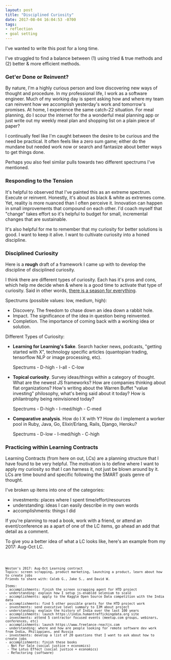 ```yaml
---
layout: post
title: "Disciplined Curiosity"
date: 2017-08-04 16:04:53 -0700
tags:
- reflection
- goal setting
---
```


I've wanted to write this post for a long time.

I've struggled to find a balance between (1) using tried & true methods and (2) better & more efficient methods.

<!-- more -->


###  Get'er Done or Reinvent?


By nature, I'm a highly curious person and love discovering new ways of thought and procedure. In my professional life, I work as a software engineer. Much of my working day is spent asking how and where my team can reinvent how we accomplish yesterday's work and tomorrow's promises. At home, I experience the same catch-22 situation. For meal planning, do I scour the internet for the a wonderful meal planning app or just write out my weekly meal plan and shopping list on a plain piece of paper?

I continually feel like I'm caught between the desire to be curious and the need be practical. It often feels like a zero sum game; either do the mundane but needed work now or search and fantasize about better ways to get things done.

Perhaps you also feel similar pulls towards two different spectrums I've mentioned.

### Responding to the Tension

It's helpful to observed that I've painted this as an extreme spectrum. Execute or reinvent. Honestly, it's about as black & white as extremes come. Yet, reality is more nuanced than I often perceive it. Innovation can happen in small improvements that compound on each other. I'd coach myself that "change" takes effort so it's helpful to budget for small, incremental changes that are sustainable.

It's also helpful for me to remember that my curiosity for better solutions is good. I want to keep it alive. I want to cultivate curiosity into a honed discipline.

### Disciplined Curiosity

Here is a __rough__ draft of a framework I came up with to develop the discipline of disciplined curiosity.

I think there are different types of curiosity. Each has it's pros and cons, which help me decide when & where is a good time to activate that type of curiosity. Said in other words, [there is a season for everything](https://www.biblegateway.com/passage/?search=Ecclesiastes+3&version=ESV).

Spectrums (possible values: low, medium, high):
- Discovery. The freedom to chase down an idea down a rabbit hole.
- Impact. The significance of the idea in question being reinvented.
- Completion. The importance of coming back with a working idea or solution.

Different Types of Curiosity:

- **Learning for Learning's Sake**. Search hacker news, podcasts, "getting started with X", technology specific articles (quantopian trading, tensorflow NLP or image processing, etc).

	Spectrums
		- D-high
		- I-all
		- C-low

- **Topical curiosity**. Survey ideas/things within a category of thought. What are the newest JS frameworks? How are companies thinking about flat organizations? How's writing about the Warren Buffet "value investing" philosophy, what's being said about it today? How is philantrophy being reinvisioned today?

	Spectrums
		- D-high
		- I-med/high
		- C-med


- **Comparative analysis**. How do I X with Y? How do I implement a worker pool in Ruby, Java, Go, Elixir/Erlang, Rails, Django, Heroku?

	Spectrums
		- D-low
		- I-med/high
		- C-high


### Practicing within Learning Contracts

Learning Contracts (from here on out, LCs) are a planning structure that I have found to be very helpful. The motivation is to define where I want to apply my curiosity so that I can harness it, not just be blown around by it. LCs are time bound and specific following the SMART goals genre of thought.

I've broken up items into one of the categories:
- investments: places where I spent time/effort/resources
- understanding: ideas I can easily describe in my own words
- accomplishments: things I did

If you're planning to read a book, work with a friend, or attend an event/conference as a apart of one of the LC items, go ahead an add that detail as a comment.

To give you a better idea of what a LC looks like, here's an example from my 2017: Aug-Oct LC.

<code>

	Weston's 2017: Aug-Oct Learning contract  
	Topics: screen scrapping, product marketing, launching a product, learn about how to create jobs  
	Friends to share with: Caleb G., Jake S., and David W.  

	Items:  
	- accomplishments: finish the screen scrapping agent for HTD project
	- understanding: explain how I setup js-enabled selenium to scale
	- accomplishments: apply to the Kaggle Open Source Data competition with the India data
	- accomplishments: find 5 other possible grants for the HTD project work
	- investments: send executive level summary to IJM about project
	- understanding: explain the history of India over the last 100 years
	- accomplishments: launch https://india.humantraffickingdata.org site
	- investments: attend 5 contractor focused events (meetup.com groups, webinars, conferences, etc)
	- accomplishments: launch https://www.freelance-reactjs.com
	- understanding: where and how are people looking for remote software dev work from India, Philippians, and Russia
	- investments: develop a list of 20 questions that I want to ask about how to create jobs
	- accomplishments: finish these books
	 - Not For Sale (social justice + economics)
	 - The Lotus Effect (social justice + economics)
	 - Refactoring (software)

</code>
